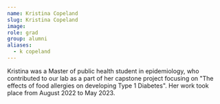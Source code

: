 ```yaml
---
name: Kristina Copeland
slug: Kristina Copeland
image: 
role: grad
group: alumni
aliases:
  - k copeland
---
```


Kristina was a Master of public health student in epidemiology, who contributed to our lab as a part of her capstone project focusing on "The effects of food allergies on developing Type 1 Diabetes". Her work took place from August 2022 to May 2023.
